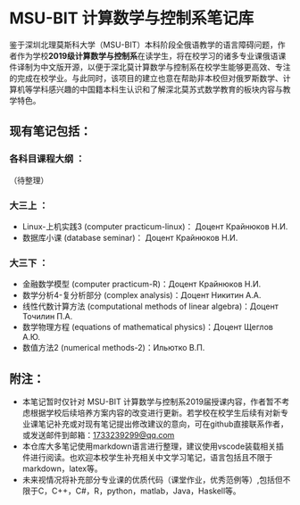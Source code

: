 # MSU-BIT 计算数学与控制系笔记库
鉴于深圳北理莫斯科大学（MSU-BIT）本科阶段全俄语教学的语言障碍问题，作者作为学校**2019级计算数学与控制系**在读学生，将在校学习的诸多专业课俄语课件译制为中文版开源，以便于深北莫计算数学与控制系在校学生能够更高效、专注的完成在校学业。与此同时，该项目的建立也意在帮助非本校但对俄罗斯数学、计算机等学科感兴趣的中国籍本科生认识和了解深北莫苏式数学教育的板块内容与教学特色。
## 现有笔记包括：
### 各科目课程大纲 ：
（待整理）
### 大三上 ：
* Linux-上机实践3 (computer practicum-linux)： Доцент Крайнюков Н.И.
* 数据库小课 (database seminar)： Доцент Крайнюков Н.И.
### 大三下 ：
* 金融数学模型 (computer practicum-R)：Доцент Крайнюков Н.И.
* 数学分析4-复分析部分 (complex analysis)：Доцент Никитин А.А.
* 线性代数计算方法 (computational methods of linear algebra)：Доцент Точилин П.А.
* 数学物理方程 (equations of mathematical physics)：Доцент Щеглов А.Ю.
* 数值方法2 (numerical methods-2)：Ильютко В.П.
## 附注：
* 本笔记暂时仅针对 MSU-BIT 计算数学与控制系2019届授课内容，作者暂不考虑根据学校后续培养方案内容的改变进行更新。若学校在校学生后续有对新专业课笔记补充或对现有笔记提出修改建议的意向，可在github直接联系作者，或发送邮件到邮箱：1733239299@qq.com
* 本仓库大多笔记使用markdown语言进行整理，建议使用vscode装载相关插件进行阅读。也欢迎本校学生补充相关中文学习笔记，语言包括且不限于markdown，latex等。
* 未来视情况将补充部分专业课的优质代码（课堂作业，优秀范例等）,包括但不限于C，C++，C#，R，python，matlab，Java，Haskell等。
